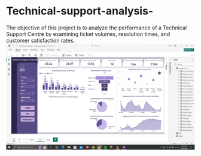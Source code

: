 # Technical-support-analysis-
The objective of this project is to analyze the performance of a Technical Support Centre by examining ticket volumes, resolution times, and customer satisfaction rates.
![image alt](https://github.com/Colzman-analyst/Technical-support-analysis-/blob/9a6ae1033289bab09611bc491890ef9d38df6ce4/Ticket%20survey%202.png)
